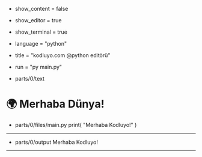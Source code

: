 - show_content = false
- show_editor = true
- show_terminal = true
- language = "python"
- title = "kodluyo.com @python editörü"
- run = "py main.py"

- parts/0/text
# 🌍 Merhaba Dünya! 

- parts/0/files/main.py
print( "Merhaba Kodluyo!" )
---------------------

- parts/0/output
Merhaba Kodluyo!
---------------------
